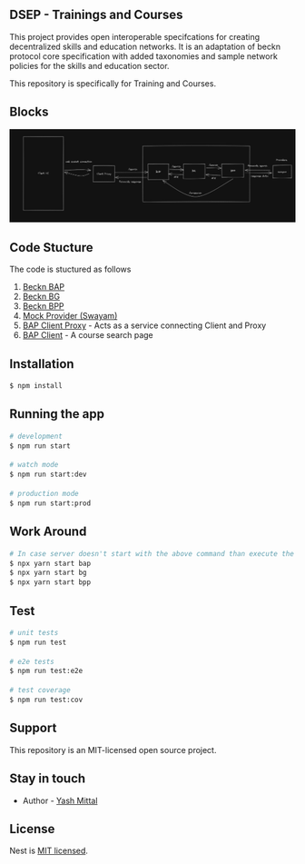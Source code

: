 ## DSEP - Trainings and Courses
This project provides open interoperable specifcations for creating decentralized skills and education networks. It is an adaptation of beckn protocol core specification with added taxonomies and sample network policies for the skills and education sector.

This repository is specifically for Training and Courses.

## Blocks
![Block Diagram](./architecture.png)

## Code Stucture
The code is stuctured as follows

1. [Beckn BAP](https://github.com/Samagra-Development/dsep/tree/master/apps/bap)
2. [Beckn BG](https://github.com/Samagra-Development/dsep/tree/master/apps/bg)
3. [Beckn BPP](https://github.com/Samagra-Development/dsep/tree/master/apps/bpp)
4. [Mock Provider (Swayam)](https://github.com/Samagra-Development/swayam-wrapper)
5. [BAP Client Proxy](https://github.com/Samagra-Development/dsep-ui/tree/master/apps/client-proxy) - Acts as a service connecting Client and Proxy
6. [BAP Client](https://github.com/Samagra-Development/dsep-ui) - A course search page

## Installation

```bash
$ npm install
```

## Running the app

```bash
# development
$ npm run start

# watch mode
$ npm run start:dev

# production mode
$ npm run start:prod
```

## Work Around
```bash
# In case server doesn't start with the above command than execute the following commands on separate terminal
$ npx yarn start bap
$ npx yarn start bg 
$ npx yarn start bpp
```

## Test

```bash
# unit tests
$ npm run test

# e2e tests
$ npm run test:e2e

# test coverage
$ npm run test:cov
```

## Support

This repository is an MIT-licensed open source project.

## Stay in touch

- Author - [Yash Mittal](https://github.com/techsavvyash)

## License

Nest is [MIT licensed](LICENSE).
